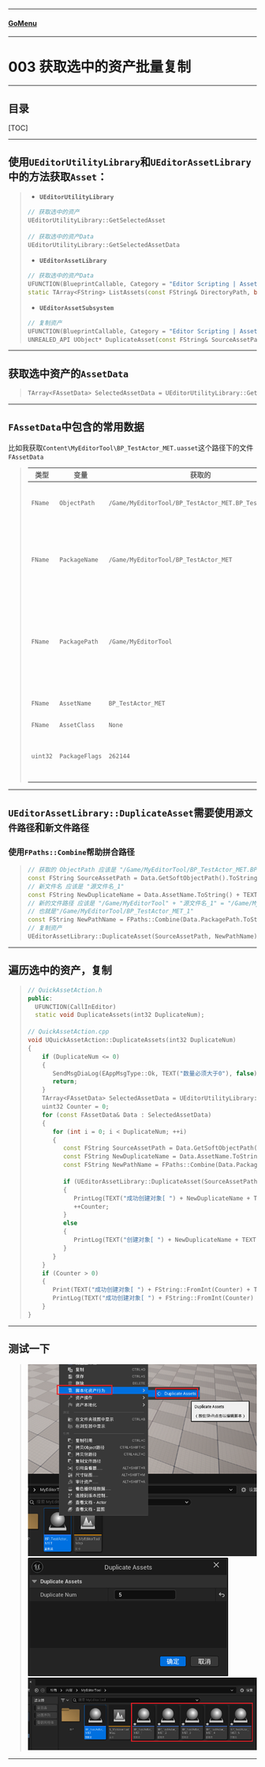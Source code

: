 ___________________________________________________________________________________________
#### [GoMenu](../UE_EditorMenu.md)
___________________________________________________________________________________________
# 003 获取选中的资产批量复制
___________________________________________________________________________________________


## 目录

[TOC]

_____

## 使用`UEditorUtilityLibrary`和`UEditorAssetLibrary`中的方法获取`Asset`：

>- **`UEditorUtilityLibrary`**
>```CPP
>// 获取选中的资产
>UEditorUtilityLibrary::GetSelectedAsset
>    
>// 获取选中的资产Data
>UEditorUtilityLibrary::GetSelectedAssetData
>```
>
>- **`UEditorAssetLibrary`**
>
>```CPP
>// 获取选中的资产Data
>UFUNCTION(BlueprintCallable, Category = "Editor Scripting | Asset")
>static TArray<FString> ListAssets(const FString& DirectoryPath, bool bRecursive = true, bool bIncludeFolder = false);
>```
>
>- **`UEditorAssetSubsystem`**
>
>```cpp
>// 复制资产
>UFUNCTION(BlueprintCallable, Category = "Editor Scripting | Asset")
>UNREALED_API UObject* DuplicateAsset(const FString& SourceAssetPath, const FString& DestinationAssetPath);
>```

_____

## 获取选中资产的`AssetData`

> ```cpp
> TArray<FAssetData> SelectedAssetData = UEditorUtilityLibrary::GetSelectedAssetData();
> ```

_____

## `FAssetData`中包含的常用数据

比如我获取`Content\MyEditorTool\BP_TestActor_MET.uasset`这个路径下的文件`FAssetData`

> | 类型     | 变量           | 获取的                                                 |                    |
> | -------- | -------------- | ------------------------------------------------------ | ------------------ |
> | `FName`  | `ObjectPath`   | `/Game/MyEditorTool/BP_TestActor_MET.BP_TestActor_MET` | 文件引用           |
> | `FName`  | `PackageName`  | `/Game/MyEditorTool/BP_TestActor_MET`                  | 相对路径到文件     |
> | `FName`  | `PackagePath`  | `/Game/MyEditorTool`                                   | 相对路径到父文件夹 |
> | `FName`  | `AssetName`    | `BP_TestActor_MET`                                     | 文件名             |
> | `FName`  | `AssetClass`   | `None`                                                 |                    |
> | `uint32` | `PackageFlags` | `262144`                                               | 应该是包名         |
>

_____

## `UEditorAssetLibrary::DuplicateAsset`需要使用`源文件路径`和`新文件路径`

### 使用`FPaths::Combine`帮助拼合路径

> ```cpp
> // 获取的 ObjectPath 应该是 "/Game/MyEditorTool/BP_TestActor_MET.BP_TestActor_MET"
> const FString SourceAssetPath = Data.GetSoftObjectPath().ToString();
> // 新文件名 应该是 "源文件名_1"
> const FString NewDuplicateName = Data.AssetName.ToString() + TEXT("_") + FString::FromInt(i + 1);
> // 新的文件路径 应该是 "/Game/MyEditorTool" + "源文件名_1" = "/Game/MyEditorTool/源文件名_1"
> // 也就是"/Game/MyEditorTool/BP_TestActor_MET_1"
> const FString NewPathName = FPaths::Combine(Data.PackagePath.ToString(), NewDuplicateName);
> // 复制资产
> UEditorAssetLibrary::DuplicateAsset(SourceAssetPath, NewPathName)
> ```

_____

## 遍历选中的资产，复制

> ```cpp
> // QuickAssetAction.h
> public:
> 	UFUNCTION(CallInEditor)
> 	static void DuplicateAssets(int32 DuplicateNum);
> 
> // QuickAssetAction.cpp
> void UQuickAssetAction::DuplicateAssets(int32 DuplicateNum)
> {
>     if (DuplicateNum <= 0)
>     {
>        SendMsgDiaLog(EAppMsgType::Ok, TEXT("数量必须大于0"), false);
>        return;
>     }
>     TArray<FAssetData> SelectedAssetData = UEditorUtilityLibrary::GetSelectedAssetData();
>     uint32 Counter = 0;
>     for (const FAssetData& Data : SelectedAssetData)
>     {
>        for (int i = 0; i < DuplicateNum; ++i)
>        {
>           const FString SourceAssetPath = Data.GetSoftObjectPath().ToString();
>           const FString NewDuplicateName = Data.AssetName.ToString() + TEXT("_") + FString::FromInt(i + 1);
>           const FString NewPathName = FPaths::Combine(Data.PackagePath.ToString(), NewDuplicateName);
> 
>           if (UEditorAssetLibrary::DuplicateAsset(SourceAssetPath, NewPathName))
>           {
>              PrintLog(TEXT("成功创建对象[ ") + NewDuplicateName + TEXT(" ]"));
>              ++Counter;
>           }
>           else
>           {
>              PrintLog(TEXT("创建对象[ ") + NewDuplicateName + TEXT(" ] 失败"));
>           }
>        }
>     }
>     if (Counter > 0)
>     {
>        Print(TEXT("成功创建对象[ ") + FString::FromInt(Counter) + TEXT(" ]个"), FColor::Green);
>        PrintLog(TEXT("成功创建对象[ ") + FString::FromInt(Counter) + TEXT(" ]个"));
>     }
> }
> ```

_____

## 测试一下

> ![image-20250424161824147](./Image/UE_Editor_Learn_003/image-20250424161824147.png)![image-20250424161836594](./Image/UE_Editor_Learn_003/image-20250424161836594.png)![image-20250424161853530](./Image/UE_Editor_Learn_003/image-20250424161853530.png)

_____
